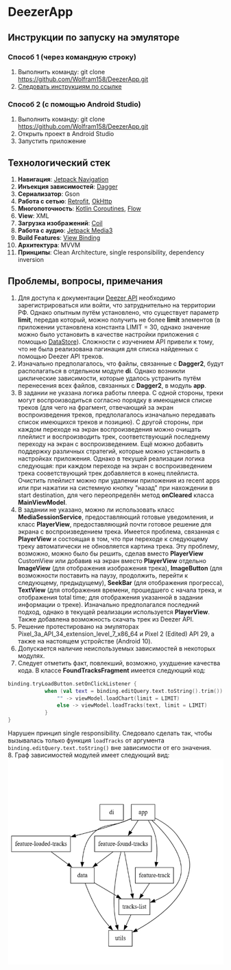 # DeezerApp
## Инструкции по запуску на эмуляторе 
### Способ 1 (через командную строку) 
1. Выполнить команду: git clone https://github.com/Wolfram158/DeezerApp.git
2. [Следовать инструкциям по ссылке](https://developer.android.com/studio/run/emulator-commandline)
### Способ 2 (с помощью Android Studio) 
1. Выполнить команду: git clone https://github.com/Wolfram158/DeezerApp.git
2. Открыть проект в Android Studio
3. Запустить приложение

## Технологический стек 
1. **Навигация**: [Jetpack Navigation](https://developer.android.com/guide/navigation)
2. **Инъекция зависимостей**: [Dagger](https://developer.android.com/training/dependency-injection/dagger-android)
3. **Сериализатор**: Gson
4. **Работа с сетью**: [Retrofit](https://github.com/square/retrofit), [OkHttp](https://github.com/square/okhttp)
5. **Многопоточность**: [Kotlin Coroutines](https://developer.android.com/kotlin/coroutines), [Flow](https://developer.android.com/kotlin/flow)
6. **View**: XML
7. **Загрузка изображений**: [Coil](https://coil-kt.github.io/coil/image_loaders/)
8. **Работа с аудио**: [Jetpack Media3](https://developer.android.com/media/media3)
9. **Build Features**: [View Binding](https://developer.android.com/reference/tools/gradle-api/8.9/com/android/build/api/dsl/BuildFeatures)
10. **Архитектура**: MVVM
11. **Принципы**: Clean Architecture, single responsibility, dependency inversion

## Проблемы, вопросы, примечания
1. Для доступа к документации [Deezer API](https://developers.deezer.com/) необходимо зарегистрироваться или войти, что затруднительно на территории РФ. Однако опытным путём установлено, что существует параметр **limit**, передав который, можно получить не более **limit** элементов (в приложении установлена константа LIMIT = 30, однако значение можно было установить в качестве настройки приложения с помощью [DataStore](https://developer.android.com/topic/libraries/architecture/datastore)). Сложности c изучением API привели к тому, что не была реализована пагинация для списка найденных с помощью Deezer API треков.
2. Изначально предполагалось, что файлы, связанные с **Dagger2**, будут располагаться в отдельном модуле **di**. Однако возникли циклические зависимости, которые удалось устранить путём перенесения всех файлов, связанных с **Dagger2**, в модуль **app**.
3. В задании не указана логика работы плеера. С одной стороны, треки могут воспроизводиться согласно порядку в имеющемся списке треков (для чего на фрагмент, отвечающий за экран воспроизведения треков, предполагалось изначально передавать список имеющихся треков и позицию). С другой стороны, при каждом переходе на экран воспроизведения можно очищать плейлист и воспроизводить трек, соответствующий последнему переходу на экран с воспроизведением. Ещё можно добавить поддержку различных стратегий, которые можно установить в настройках приложения. Однако в текущей реализации логика следующая: при каждом переходе на экран с воспроизведением трека сооветствующий трек добавляется в конец плейлиста. Очистить плейлист можно при удалении приложения из recent apps или при нажатии на системную кнопку "назад" при нахождении в start destination, для чего переопределён метод **onCleared** класса **MainViewModel**.
4. В задании не указано, можно ли использовать класс **MediaSessionService**, предоставляющий готовые уведомления, и класс **PlayerView**, предоставляющий почти готовое решение для экрана с воспроизведением трека. Имеется проблема, связанная с **PlayerView** и состоящая в том, что при переходе к следующему треку автоматически не обновляется картина трека. Эту проблему, возможно, можно было бы решить, сделав вместо **PlayerView** CustomView или добавив на экран вместо **PlayerView** отдельно **ImageView** (для отображения изображения трека), **ImageButton** (для возможности поставить на паузу, продолжить, перейти к следующему, предыдущему), **SeekBar** (для отображения прогресса), **TextView** (для отображения времени, прошедшего с начала трека, и отображения total time; для отображения указанной в задании информации о треке). Изначально предполагался последний подход, однако в текущей реализации используется **PlayerView**. Также добавлена возможность скачать трек из Deezer API.
5. Решение протестировано на эмуляторах Pixel_3a_API_34_extension_level_7_x86_64 и Pixel 2 (Edited) API 29, а также на настоящем устройстве (Android 10).
6. Допускается наличие неиспользуемых зависимостей в некоторых модулях.
7. Следует отметить факт, повлекший, возможно, ухудшение качества кода. В классе **FoundTracksFragment** имеется следующий код:
```kotlin
binding.tryLoadButton.setOnClickListener {
            when (val text = binding.editQuery.text.toString().trim()) {
                "" -> viewModel.loadChart(limit = LIMIT)
                else -> viewModel.loadTracks(text, limit = LIMIT)
            }
}
```
Нарушен принцип single responsibility. Cледовало сделать так, чтобы вызывалась только функция ```loadTracks``` от аргумента ```binding.editQuery.text.toString()``` вне зависимости от его значения. </br>
8. Граф зависимостей модулей имеет следующий вид:
   ![dependency graph](https://raw.githubusercontent.com/Wolfram158/DeezerApp/master/image.png)
